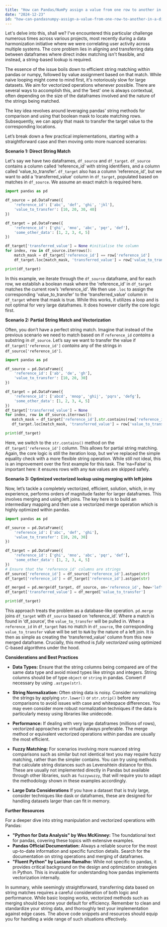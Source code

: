 ```yaml
---
title: "How can Pandas/NumPy assign a value from one row to another in a different DataFrame based on a string check?"
date: "2024-12-23"
id: "how-can-pandasnumpy-assign-a-value-from-one-row-to-another-in-a-different-dataframe-based-on-a-string-check"
---
```


Let's delve into this, shall we? I've encountered this particular challenge numerous times across various projects, most recently during a data harmonization initiative where we were correlating user activity across multiple systems. The core problem lies in aligning and transferring data between dataframes where direct index matching isn't feasible, and instead, a string-based lookup is required.

The essence of the issue boils down to efficient string matching within pandas or numpy, followed by value assignment based on that match. While naive looping might come to mind first, it's notoriously slow for large datasets. We aim for vectorized operations whenever possible. There are several ways to accomplish this, and the ‘best’ one is always contextual, often depending on the size of the dataframes involved and the nature of the strings being matched.

The key idea revolves around leveraging pandas' string methods for comparison and using that boolean mask to locate matching rows. Subsequently, we can apply that mask to transfer the target value to the corresponding locations.

Let’s break down a few practical implementations, starting with a straightforward case and then moving onto more nuanced scenarios:

**Scenario 1: Direct String Match**

Let's say we have two dataframes, `df_source` and `df_target`. `df_source` contains a column called ‘reference_id’ with string identifiers, and a column called ‘value_to_transfer’. `df_target` also has a column 'reference_id', but we want to add a 'transferred_value' column in `df_target`, populated based on matches in `df_source`. We assume an exact match is required here.

```python
import pandas as pd

df_source = pd.DataFrame({
    'reference_id': ['abc', 'def', 'ghi', 'jkl'],
    'value_to_transfer': [10, 20, 30, 40]
})

df_target = pd.DataFrame({
    'reference_id': ['ghi', 'mno', 'abc', 'pqr', 'def'],
    'some_other_data': [1, 2, 3, 4, 5]
})

df_target['transferred_value'] = None #initialise the column
for index, row in df_source.iterrows():
    match_mask = df_target['reference_id'] == row['reference_id']
    df_target.loc[match_mask, 'transferred_value'] = row['value_to_transfer']

print(df_target)

```

In this example, we iterate through the `df_source` dataframe, and for each row, we establish a boolean mask where the 'reference_id' in `df_target` matches the current row’s 'reference_id'. We then use `.loc` to assign the corresponding 'value_to_transfer' to the 'transferred_value' column in `df_target` where that mask is true. While this works, it utilizes a loop and is not optimal for very large dataframes. It does however clarify the core logic first.

**Scenario 2: Partial String Match and Vectorization**

Often, you don’t have a perfect string match. Imagine that instead of the previous scenario we need to match based on if `reference_id` *contains* a substring in `df_source`. Let’s say we want to transfer the value if `df_target['reference_id']` *contains* any of the strings in `df_source['reference_id']`.

```python
import pandas as pd

df_source = pd.DataFrame({
    'reference_id': ['ab', 'de', 'gh'],
    'value_to_transfer': [10, 20, 30]
})

df_target = pd.DataFrame({
    'reference_id': ['abcd', 'mnop', 'ghij', 'pqrs', 'defg'],
    'some_other_data': [1, 2, 3, 4, 5]
})
df_target['transferred_value'] = None
for index, row in df_source.iterrows():
   match_mask = df_target['reference_id'].str.contains(row['reference_id'], na=False)
   df_target.loc[match_mask, 'transferred_value'] = row['value_to_transfer']

print(df_target)

```

Here, we switch to the `str.contains()` method on the `df_target['reference_id']` column. This allows for partial string matching. Again, the core logic is still the iteration loop, but we've replaced the simple equality check with a more flexible string operation. While still not ideal, this is an improvement over the first example for this task. The ‘na=False’ is important here: it ensures rows with any `NaN` values are skipped safely.

**Scenario 3: Optimized vectorized lookup using merging with left joins**

Now, let’s tackle a completely vectorized, efficient, solution, which, in my experience, performs orders of magnitude faster for larger dataframes. This involves merging and using left joins. The key here is to build an intermediary mapping and then use a vectorized merge operation which is highly optimized within pandas.

```python
import pandas as pd

df_source = pd.DataFrame({
    'reference_id': ['abc', 'def', 'ghi'],
    'value_to_transfer': [10, 20, 30]
})

df_target = pd.DataFrame({
    'reference_id': ['ghi', 'mno', 'abc', 'pqr', 'def'],
    'some_other_data': [1, 2, 3, 4, 5]
})
# Ensure that the 'reference_id' columns are strings
df_source['reference_id'] = df_source['reference_id'].astype(str)
df_target['reference_id'] = df_target['reference_id'].astype(str)

df_merged = pd.merge(df_target, df_source, on='reference_id', how='left')
df_target['transferred_value'] = df_merged['value_to_transfer']

print(df_target)


```

This approach treats the problem as a database-like operation. `pd.merge` joins `df_target` with `df_source` based on ‘reference_id’. Where a match is found in ‘df_source’, the `value_to_transfer` will be pulled in. When a `reference_id` in `df_target` has no match in `df_source`, the corresponding `value_to_transfer` value will be set to `NaN` by the nature of a left join. It is then as simple as creating the 'transferred_value' column from this new merged dataframe. Crucially, this method is *fully vectorized* using optimized C-based algorithms under the hood.

**Considerations and Best Practices**

*   **Data Types:** Ensure that the string columns being compared are of the same data type and avoid mixed types like strings and integers. String columns should be of type `object` or `string` in pandas. Convert if necessary by using `.astype(str)`.

*   **String Normalization:** Often string data is noisy. Consider normalizing the strings by applying `str.lower()` or `str.strip()` before any comparisons to avoid issues with case and whitespace differences. You may even consider more robust normalization techniques if the data is particularly messy using libraries like unidecode.

*  **Performance:** If dealing with very large dataframes (millions of rows), vectorized approaches are virtually always preferable. The merge method or equivalent vectorized operations within pandas are usually the most efficient.

*  **Fuzzy Matching:** For scenarios involving more nuanced string comparisons such as similar but not identical text you may require fuzzy matching, rather than the simpler contains. You can try using methods that calculate string distances such as Levenshtein distance for this. These are usually not implemented directly in Pandas but available through other libraries, such as `fuzzywuzzy`, that will require you to adapt the methodology shown in these examples accordingly.
    
* **Large Data Considerations** If you have a dataset that is truly large, consider techniques like dask or dataframes, these are designed for handling datasets larger than can fit in memory.

**Further Resources**

For a deeper dive into string manipulation and vectorized operations with Pandas:

*   **"Python for Data Analysis" by Wes McKinney:** The foundational text for pandas, covering these topics with extensive examples.
*   **Pandas Official Documentation:** Always a reliable source for the most up-to-date information and specific function details. Search for the documentation on string operations and merging of dataframes.
*   **"Fluent Python" by Luciano Ramalho:** While not specific to pandas, it provides critical background on the design and optimization strategies in Python. This is invaluable for understanding how pandas implements vectorization internally.

In summary, while seemingly straightforward, transferring data based on string matches requires a careful consideration of both logic and performance. While basic looping works, vectorized methods such as merging should become your default for efficiency. Remember to clean and standardize your string data, and thoroughly test your implementation against edge cases. The above code snippets and resources should equip you for handling a wide range of such situations effectively.

